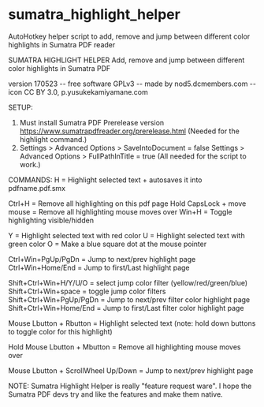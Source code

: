 # sumatra_highlight_helper
AutoHotkey helper script to add, remove and jump between different color highlights in Sumatra PDF reader

SUMATRA HIGHLIGHT HELPER
Add, remove and jump between different color highlights in Sumatra PDF

version 170523 -- free software GPLv3 -- made by nod5.dcmembers.com
-- icon CC BY 3.0, p.yusukekamiyamane.com

SETUP:
1. Must install Sumatra PDF Prerelease version 
   https://www.sumatrapdfreader.org/prerelease.html
   (Needed for the highlight command.)
2. Settings > Advanced Options > SaveIntoDocument = false 
   Settings > Advanced Options > FullPathInTitle = true 
   (All needed for the script to work.)

COMMANDS:
H = Highlight selected text + autosaves it into pdfname.pdf.smx

Ctrl+H = Remove all highlighting on this pdf page
Hold CapsLock + move mouse = Remove all highlighting mouse moves over
Win+H = Toggle highlighting visible/hidden

Y = Highlight selected text with red color
U = Highlight selected text with green color
O = Make a blue square dot at the mouse pointer

Ctrl+Win+PgUp/PgDn = Jump to next/prev highlight page
Ctrl+Win+Home/End = Jump to first/Last highlight page

Shift+Ctrl+Win+H/Y/U/O = select jump color filter (yellow/red/green/blue)
Shift+Ctrl+Win+space = toggle jump color filters
Shift+Ctrl+Win+PgUp/PgDn = Jump to next/prev filter color highlight page
Shift+Ctrl+Win+Home/End = Jump to first/Last filter color highlight page

Mouse Lbutton + Rbutton = Highlight selected text
(note: hold down buttons to toggle color for this highlight)

Hold Mouse Lbutton + Mbutton = Remove all highlighting mouse moves over

Mouse Lbutton + ScrollWheel Up/Down = Jump to next/prev highlight page

NOTE:
Sumatra Highlight Helper is really "feature request ware". 
I hope the Sumatra PDF devs try and like the features and make them native.
